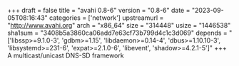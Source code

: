 +++
draft = false
title = "avahi 0.8-6"
version = "0.8-6"
date = "2023-09-05T08:16:43"
categories = ['network']
upstreamurl = "http://www.avahi.org"
arch = "x86_64"
size = "314448"
usize = "1446538"
sha1sum = "3408b5a3860ca06add7e63cf73b799d4c1c3d069"
depends = "['libssp>=9.1.0-3', 'gdbm>=1.15', 'libdaemon>=0.14-4', 'dbus>=1.10.10-3', 'libsystemd>=231-6', 'expat>=2.1.0-6', 'libevent', 'shadow>=4.2.1-5']"
+++
A multicast/unicast DNS-SD framework